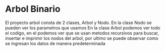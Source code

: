 <h1> Arbol Binario </h1>
El proyecto arbol consta de 2 clases, Arbol y Nodo.
En la clase Nodo se pueden ver los parametros que usamos
En la clase Arbol podemos ver todo el codigo, en el podemos ver que se usan metodos recursivos para buscar, insertar e imprimir los nodos del arbol, por ultimo se puede observar como se ingresan los datos de manera predeterminada